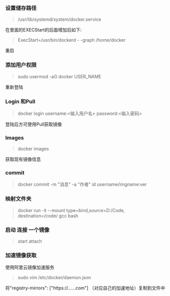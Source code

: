 ### 设置储存路径
> /usr/lib/systemd/system/docker.service

在里面的EXECStart的后面增加后如下:

> ExecStart=/usr/bin/dockerd - -graph /home/docker

重启

### 添加用户权限
> sudo usermod -aG docker USER_NAME

重新登陆
### Login 和Pull
> docker login
> username:<输入用户名>
> password:<输入密码>

登陆后方可使用Pull获取镜像
### Images
>docker images

获取现有镜像信息
### commit 
> docker commit -m "消息" -a "作者" id username/imgname:ver

### 映射文件夹
> docker run -it --mount type=bind,source=D:/Code, destination=/code/ gcc bash

### 启动 连接 一个镜像
> start  attach

### 加速镜像获取
使用阿里云镜像加速服务
>   sudo vim /etc/docker/daemon.json

将"registry-mirrors": ["https://......com"] （对应自己的加速地址）复制到文件中